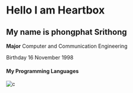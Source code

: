 # Hello I am Heartbox
## My name is phongphat Srithong

**Major** Computer and Communication Engineering

 Birthday  16 November 1998

 #### My Programming Languages
 ![c](https://user-images.githubusercontent.com/46487715/121657157-5c8ed080-caca-11eb-96f8-d2c3860663de.png)

